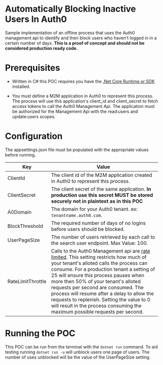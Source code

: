 # Automatically Blocking Inactive Users In Auth0

Sample implementation of an offline process that uses the Auth0 management api to identify and then block users who haven't logged in in a certain number of days. **This is a proof of concept and should not be considered production ready code.**

# Prerequisites

- Written in C# this POC requires you have the [.Net Core Runtime or SDK](https://docs.microsoft.com/en-us/dotnet/core/install/dependencies?tabs=netcore30&pivots=os-macos) installed.

- You must define a M2M application in Auth0 to represent this process. The process will use this application's client_id and client_secret to fetch access tokens to call the Auth0 Management Api. The application must be authorized for the Management Api with the read:users and update:users scopes.

# Configuration

The appsettings.json file must be populated with the appropriate values before running.

| Key               | Value                                                                                                                                                                                                                                                                                                                                                                                                                                                                                                                            |
| ----------------- | -------------------------------------------------------------------------------------------------------------------------------------------------------------------------------------------------------------------------------------------------------------------------------------------------------------------------------------------------------------------------------------------------------------------------------------------------------------------------------------------------------------------------------- |
| ClientId          | The client id of the M2M application created in Auth0 to represent this process.                                                                                                                                                                                                                                                                                                                                                                                                                                                 |
| ClientSecret      | The client secret of the same application. **In production use this secret MUST be stored securely not in plaintext as in this POC**                                                                                                                                                                                                                                                                                                                                                                                             |
| A0Domain          | The domain for your Auth0 tenant. ex: `tenantname.auth0.com`.                                                                                                                                                                                                                                                                                                                                                                                                                                                                    |
| BlockThreshold    | The required number of days of no logins before users should be blocked.                                                                                                                                                                                                                                                                                                                                                                                                                                                         |
| UserPageSize      | The number of users retrieved by each call to the search user endpoint. Max Value: 100.                                                                                                                                                                                                                                                                                                                                                                                                                                          |
| RateLimitThrottle | Calls to the Auth0 Management api are [rate limited](https://auth0.com/docs/policies/rate-limits). This setting restricts how much of your tenant's alloted calls the process can consume. For a production tenant a setting of 25 will ensure this process pauses when more then 50% of your tenant's alloted requests per second are consumed. The process will resume after a delay to allow the requests to replenish. Setting the value to 0 will result in the process consuming the maximum possible requests per second. |

# Running the POC

This POC can be run from the terminal with the `dotnet run` command. To aid testing running `dotnet run -u` will unblock users one page of users. The number of uses unblocked will be the value of the UserPageSize setting.
